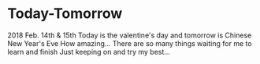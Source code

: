 # Today-Tomorrow
2018 Feb. 14th &amp; 15th
Today is the valentine's day and tomorrow is Chinese New Year's Eve
How amazing...
There are so many things waiting for me to learn and finish
Just keeping on and try my best...
